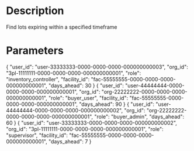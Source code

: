 # Description
Find lots expiring within a specified timeframe

# Parameters

{ "user_id": "user-33333333-0000-0000-0000-000000000003", "org_id": "3pl-11111111-0000-0000-0000-000000000001", "role": "inventory_controller", "facility_id": "fac-55555555-0000-0000-0000-000000000001", "days_ahead": 30 }
{ "user_id": "user-44444444-0000-0000-0000-000000000001", "org_id": "org-22222222-0000-0000-0000-000000000001", "role": "buyer_user", "facility_id": "fac-55555555-0000-0000-0000-000000000001", "days_ahead": 90 }
{ "user_id": "user-44444444-0000-0000-0000-000000000002", "org_id": "org-22222222-0000-0000-0000-000000000001", "role": "buyer_admin", "days_ahead": 60 }
{ "user_id": "user-33333333-0000-0000-0000-000000000002", "org_id": "3pl-11111111-0000-0000-0000-000000000001", "role": "supervisor", "facility_id": "fac-55555555-0000-0000-0000-000000000001", "days_ahead": 7 }